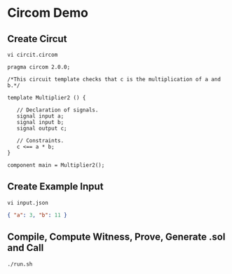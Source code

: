 # Circom Demo

## Create Circut

`vi circit.circom`

```
pragma circom 2.0.0;

/*This circuit template checks that c is the multiplication of a and b.*/  

template Multiplier2 () {  

   // Declaration of signals.  
   signal input a;  
   signal input b;  
   signal output c;  

   // Constraints.  
   c <== a * b;  
}

component main = Multiplier2();
```

## Create Example Input

`vi input.json`

```json
{ "a": 3, "b": 11 }
```

## Compile, Compute Witness, Prove, Generate .sol and Call

`./run.sh`